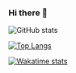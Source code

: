 ### Hi there 👋

![GitHub stats](https://github-readme-stats.vercel.app/api?username=andras-tim&show_icons=true&theme=tokyonight&count_private=true&hide=stars)

[![Top Langs](https://github-readme-stats.vercel.app/api/top-langs/?username=andras-tim&layout=compact)](https://github.com/anuraghazra/github-readme-stats)

[![Wakatime stats](https://github-readme-stats.vercel.app/api/wakatime?username=andrastim)](https://github.com/anuraghazra/github-readme-stats)

